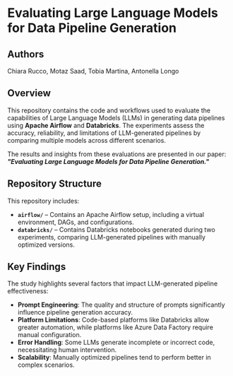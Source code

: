 # Evaluating Large Language Models for Data Pipeline Generation  

## Authors  
Chiara Rucco, Motaz Saad, Tobia Martina, Antonella Longo  

## Overview  
This repository contains the code and workflows used to evaluate the capabilities of Large Language Models (LLMs) in generating data pipelines using **Apache Airflow** and **Databricks**. The experiments assess the accuracy, reliability, and limitations of LLM-generated pipelines by comparing multiple models across different scenarios.  

The results and insights from these evaluations are presented in our paper:  
**_"Evaluating Large Language Models for Data Pipeline Generation."_**  

## Repository Structure  
This repository includes:  

- **`airflow/`** – Contains an Apache Airflow setup, including a virtual environment, DAGs, and configurations.  
- **`databricks/`** – Contains Databricks notebooks generated during two experiments, comparing LLM-generated pipelines with manually optimized versions.  



## Key Findings  
The study highlights several factors that impact LLM-generated pipeline effectiveness:  
- **Prompt Engineering**: The quality and structure of prompts significantly influence pipeline generation accuracy.  
- **Platform Limitations**: Code-based platforms like Databricks allow greater automation, while platforms like Azure Data Factory require manual configuration.  
- **Error Handling**: Some LLMs generate incomplete or incorrect code, necessitating human intervention.  
- **Scalability**: Manually optimized pipelines tend to perform better in complex scenarios.  


